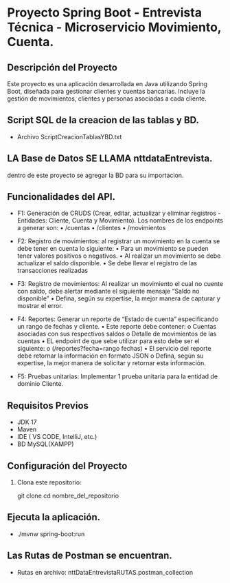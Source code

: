 # Proyecto Spring Boot - Entrevista Técnica - Microservicio Movimiento, Cuenta.

## Descripción del Proyecto

Este proyecto es una aplicación desarrollada en Java utilizando Spring Boot, diseñada para gestionar clientes y cuentas bancarias. Incluye la gestión de movimientos, clientes y personas asociadas a cada cliente.

## Script SQL de la creacion de las tablas y BD.
- Archivo ScriptCreacionTablasYBD.txt


## LA Base de Datos SE LLAMA nttdataEntrevista.
dentro de este proyecto se agregar la BD para su importacion.







## Funcionalidades del API.
- F1: Generación de CRUDS (Crear, editar, actualizar y eliminar registros - Entidades: Cliente,
Cuenta y Movimiento).
Los nombres de los endpoints a generar son:
• /cuentas
• /clientes
• /movimientos

- F2: Registro de movimientos: al registrar un movimiento en la cuenta se debe tener en cuenta
lo siguiente:
• Para un movimiento se pueden tener valores positivos o negativos.
• Al realizar un movimiento se debe actualizar el saldo disponible.
• Se debe llevar el registro de las transacciones realizadas

- F3: Registro de movimientos: Al realizar un movimiento el cual no cuente con saldo, debe
alertar mediante el siguiente mensaje “Saldo no disponible”
• Defina, según su expertise, la mejor manera de capturar y mostrar el error.

- F4: Reportes: Generar un reporte de “Estado de cuenta” especificando un rango de fechas y
cliente.
• Este reporte debe contener:
o Cuentas asociadas con sus respectivos saldos
o Detalle de movimientos de las cuentas
• EL endpoint de que sebe utilizar para esto debe ser el siguiente:
o (/reportes?fecha=rango fechas)
• El servicio del reporte debe retornar la información en formato JSON
o Defina, según su expertise, la mejor manera de solicitar y retornar esta
información.

- F5: Pruebas unitarias: Implementar 1 prueba unitaria para la entidad de dominio Cliente.


## Requisitos Previos

- JDK 17
- Maven
- IDE ( VS CODE, IntelliJ, etc.)
- BD MySQL(XAMPP)


## Configuración del Proyecto

1. Clona este repositorio:

   git clone
   cd nombre_del_repositorio



## Ejecuta la aplicación.

- ./mvnw spring-boot:run

## Las Rutas de Postman se encuentran.
- Rutas en archivo: nttDataEntrevistaRUTAS.postman_collection